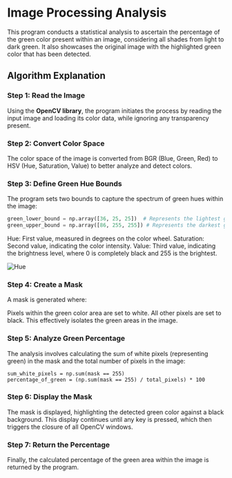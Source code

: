 # Image Processing Analysis

This program conducts a statistical analysis to ascertain the percentage of the green color present within an image, considering all shades from light to dark green. It also showcases the original image with the highlighted green color that has been detected.

## Algorithm Explanation

### Step 1: Read the Image
Using the **OpenCV library**, the program initiates the process by reading the input image and loading its color data, while ignoring any transparency present.

### Step 2: Convert Color Space
The color space of the image is converted from BGR (Blue, Green, Red) to HSV (Hue, Saturation, Value) to better analyze and detect colors.

### Step 3: Define Green Hue Bounds
The program sets two bounds to capture the spectrum of green hues within the image:

```python
green_lower_bound = np.array([36, 25, 25])  # Represents the lightest green
green_upper_bound = np.array([86, 255, 255]) # Represents the darkest green
```

Hue: First value, measured in degrees on the color wheel.
Saturation: Second value, indicating the color intensity.
Value: Third value, indicating the brightness level, where 0 is completely black and 255 is the brightest.

![Hue]((https://answers.opencv.org/upfiles/15186761085555681.png))


### Step 4: Create a Mask
A mask is generated where:

Pixels within the green color area are set to white.
All other pixels are set to black.
This effectively isolates the green areas in the image.

### Step 5: Analyze Green Percentage
The analysis involves calculating the sum of white pixels (representing green) in the mask and the total number of pixels in the image:

``` Calculate the percentage of green in the image
sum_white_pixels = np.sum(mask == 255)
percentage_of_green = (np.sum(mask == 255) / total_pixels) * 100
```

### Step 6: Display the Mask
The mask is displayed, highlighting the detected green color against a black background. This display continues until any key is pressed, which then triggers the closure of all OpenCV windows.

### Step 7: Return the Percentage
Finally, the calculated percentage of the green area within the image is returned by the program.

